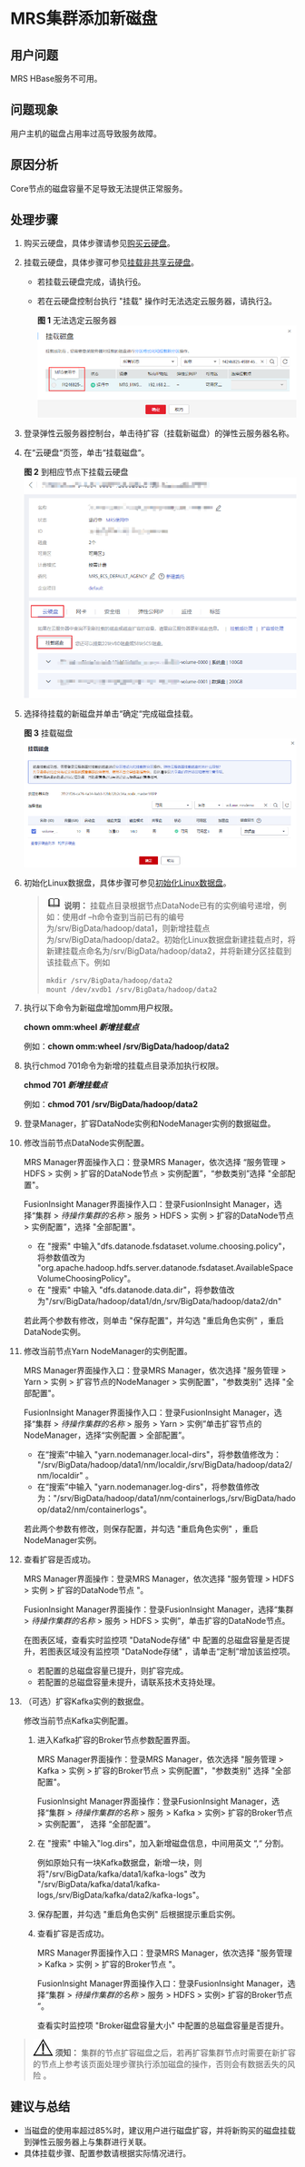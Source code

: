 # MRS集群添加新磁盘<a name="mrs_03_0032"></a>

## 用户问题<a name="zh-cn_topic_0160818829_section18305143583116"></a>

MRS HBase服务不可用。

## 问题现象<a name="zh-cn_topic_0160818829_section117424454313"></a>

用户主机的磁盘占用率过高导致服务故障。

## 原因分析<a name="zh-cn_topic_0160818829_section1237061220324"></a>

Core节点的磁盘容量不足导致无法提供正常服务。

## 处理步骤<a name="zh-cn_topic_0160818829_section8869162262118"></a>

1.  购买云硬盘，具体步骤请参见[购买云硬盘](https://support.huaweicloud.com/qs-evs/zh-cn_topic_0021738346.html)。
2.  挂载云硬盘，具体步骤可参见[挂载非共享云硬盘](https://support.huaweicloud.com/qs-evs/evs_01_0036.html)。
    -   若挂载云硬盘完成，请执行[6](#zh-cn_topic_0160818829_li11355132131419)。
    -   若在云硬盘控制台执行 "挂载" 操作时无法选定云服务器，请执行[3](#zh-cn_topic_0160818829_li1776193652714)。

        **图 1**  无法选定云服务器<a name="zh-cn_topic_0160818829_fig114642046182716"></a>  
        ![](figures/无法选定云服务器.png "无法选定云服务器")

3.  <a name="zh-cn_topic_0160818829_li1776193652714"></a>登录弹性云服务器控制台，单击待扩容（挂载新磁盘）的弹性云服务器名称。
4.  在“云硬盘“页签，单击“挂载磁盘“。

    **图 2**  到相应节点下挂载云硬盘<a name="zh-cn_topic_0160818829_fig4465194662717"></a>  
    ![](figures/到相应节点下挂载云硬盘.png "到相应节点下挂载云硬盘")

5.  选择待挂载的新磁盘并单击“确定“完成磁盘挂载。

    **图 3**  挂载磁盘<a name="zh-cn_topic_0160818829_fig194658463270"></a>  
    ![](figures/挂载磁盘.png "挂载磁盘")

6.  <a name="zh-cn_topic_0160818829_li11355132131419"></a>初始化Linux数据盘，具体步骤可参见[初始化Linux数据盘](https://support.huaweicloud.com/qs-evs/evs_01_0033.html)。

    >![](public_sys-resources/icon-note.gif) **说明：** 
    >挂载点目录根据节点DataNode已有的实例编号递增，例如：使用df –h命令查到当前已有的编号为/srv/BigData/hadoop/data1，则新增挂载点为/srv/BigData/hadoop/data2。初始化Linux数据盘新建挂载点时，将新建挂载点命名为/srv/BigData/hadoop/data2，并将新建分区挂载到该挂载点下。例如
    >```
    >mkdir /srv/BigData/hadoop/data2
    >mount /dev/xvdb1 /srv/BigData/hadoop/data2
    >```

7.  执行以下命令为新磁盘增加omm用户权限。

    **chown omm:wheel  _新增挂载点_**

    例如：**chown omm:wheel /srv/BigData/hadoop/data2**

8.  执行chmod 701命令为新增的挂载点目录添加执行权限。

    **chmod 701  _新增挂载点_**

    例如：**chmod 701 /srv/BigData/hadoop/data2**

9.  登录Manager，扩容DataNode实例和NodeManager实例的数据磁盘。
10. 修改当前节点DataNode实例配置。

    MRS Manager界面操作入口：登录MRS Manager，依次选择 “服务管理 \> HDFS \> 实例 \> 扩容的DataNode节点 \> 实例配置”，“参数类别”选择 "全部配置"。

    FusionInsight Manager界面操作入口：登录FusionInsight Manager，选择“集群 \>  _待操作集群的名称_  \> 服务 \> HDFS \> 实例 \> 扩容的DataNode节点 \> 实例配置”，选择 "全部配置"。

    -   在 "搜索" 中输入"dfs.datanode.fsdataset.volume.choosing.policy"，将参数值改为 "org.apache.hadoop.hdfs.server.datanode.fsdataset.AvailableSpaceVolumeChoosingPolicy"。
    -   在 "搜索" 中输入 "dfs.datanode.data.dir"，将参数值改为"/srv/BigData/hadoop/data1/dn,/srv/BigData/hadoop/data2/dn"

    若此两个参数有修改，则单击 "保存配置"，并勾选 "重启角色实例" ，重启DataNode实例。

11. 修改当前节点Yarn NodeManager的实例配置。

    MRS Manager界面操作入口：登录MRS Manager，依次选择 "服务管理 \> Yarn \> 实例 \> 扩容节点的NodeManager \> 实例配置"，"参数类别" 选择 "全部配置"。

    FusionInsight Manager界面操作入口：登录FusionInsight Manager，选择“集群 \>  _待操作集群的名称_  \> 服务 \> Yarn \> 实例”单击扩容节点的NodeManager，选择“实例配置 \> 全部配置”。

    -   在“搜索”中输入 "yarn.nodemanager.local-dirs"，将参数值修改为： "/srv/BigData/hadoop/data1/nm/localdir,/srv/BigData/hadoop/data2/nm/localdir" 。
    -   在“搜索”中输入 "yarn.nodemanager.log-dirs"，将参数值修改为："/srv/BigData/hadoop/data1/nm/containerlogs,/srv/BigData/hadoop/data2/nm/containerlogs"。

    若此两个参数有修改，则保存配置，并勾选 "重启角色实例" ，重启NodeManager实例。

12. 查看扩容是否成功。

    MRS Manager界面操作：登录MRS Manager，依次选择 "服务管理 \> HDFS \> 实例 \> 扩容的DataNode节点 "。

    FusionInsight Manager界面操作：登录FusionInsight Manager，选择“集群 \>  _待操作集群的名称_  \> 服务 \> HDFS \> 实例”，单击扩容的DataNode节点。

    在图表区域，查看实时监控项 "DataNode存储" 中 配置的总磁盘容量是否提升，若图表区域没有监控项 "DataNode存储" ，请单击“定制”增加该监控项。

    -   若配置的总磁盘容量已提升，则扩容完成。
    -   若配置的总磁盘容量未提升，请联系技术支持处理。

13. （可选）扩容Kafka实例的数据盘。

    修改当前节点Kafka实例配置。

    1.  进入Kafka扩容的Broker节点参数配置界面。

        MRS Manager界面操作：登录MRS Manager，依次选择 "服务管理 \> Kafka \> 实例 \> 扩容的Broker节点 \> 实例配置"，"参数类别" 选择 "全部配置"。

        FusionInsight Manager界面操作：登录FusionInsight Manager，选择“集群 \>  _待操作集群的名称_  \> 服务 \> Kafka \> 实例\> 扩容的Broker节点 \> 实例配置”， 选择 “全部配置”。

    2.  在 "搜索" 中输入"log.dirs"，加入新增磁盘信息，中间用英文  “,“  分割。

        例如原始只有一块Kafka数据盘，新增一块，则将"/srv/BigData/kafka/data1/kafka-logs" 改为 "/srv/BigData/kafka/data1/kafka-logs,/srv/BigData/kafka/data2/kafka-logs"。

    3.  保存配置，并勾选 "重启角色实例" 后根据提示重启实例。
    4.  查看扩容是否成功。

        MRS Manager界面操作入口：登录MRS Manager，依次选择 "服务管理 \> Kafka \> 实例 \> 扩容的Broker节点 "。

        FusionInsight Manager界面操作入口：登录FusionInsight Manager，选择“集群 \>  _待操作集群的名称_  \> 服务 \> HDFS \> 实例\> 扩容的Broker节点 ”。

        查看实时监控项 "Broker磁盘容量大小" 中配置的总磁盘容量是否提升。



>![](public_sys-resources/icon-notice.gif) **须知：** 
>集群的节点扩容磁盘之后，若再扩容集群节点时需要在新扩容的节点上参考该页面处理步骤执行添加磁盘的操作，否则会有数据丢失的风险 。

## 建议与总结<a name="zh-cn_topic_0160818829_section8898183420"></a>

-   当磁盘的使用率超过85%时，建议用户进行磁盘扩容，并将新购买的磁盘挂载到弹性云服务器上与集群进行关联。
-   具体挂载步骤、配置参数请根据实际情况进行。

